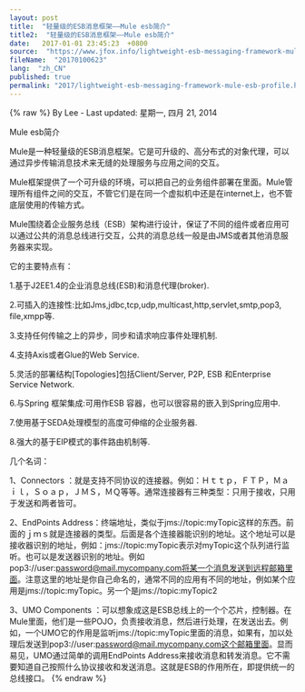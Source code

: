 ```yaml
---
layout: post
title:  "轻量级的ESB消息框架——Mule esb简介"
title2:  "轻量级的ESB消息框架——Mule esb简介"
date:   2017-01-01 23:45:23  +0800
source:  "https://www.jfox.info/lightweight-esb-messaging-framework-mule-esb-profile.html"
fileName:  "20170100623"
lang:  "zh_CN"
published: true
permalink: "2017/lightweight-esb-messaging-framework-mule-esb-profile.html"
---
```

{% raw %}
By Lee - Last updated: 星期一, 四月 21, 2014

Mule esb简介

Mule是一种轻量级的ESB消息框架。它是可升级的、高分布式的对象代理，可以通过异步传输消息技术来无缝的处理服务与应用之间的交互。 

Mule框架提供了一个可升级的环境，可以把自己的业务组件部署在里面。Mule管理所有组件之间的交互，不管它们是在同一个虚拟机中还是在internet上，也不管底层使用的传输方式。

 Mule围绕着企业服务总线（ESB）架构进行设计，保证了不同的组件或者应用可以通过公共的消息总线进行交互，公共的消息总线一般是由JMS或者其他消息服务器来实现。 

它的主要特点有： 

  1.基于J2EE1.4的企业消息总线(ESB)和消息代理(broker). 

  2.可插入的连接性:比如Jms,jdbc,tcp,udp,multicast,http,servlet,smtp,pop3, file,xmpp等. 

  3.支持任何传输之上的异步，同步和请求响应事件处理机制. 

  4.支持Axis或者Glue的Web Service. 

  5.灵活的部署结构[Topologies]包括Client/Server, P2P, ESB 和Enterprise Service Network. 

  6.与Spring 框架集成:可用作ESB 容器，也可以很容易的嵌入到Spring应用中. 

  7.使用基于SEDA处理模型的高度可伸缩的企业服务器. 

  8.强大的基于EIP模式的事件路由机制等. 

几个名词： 

  1、Connectors ：就是支持不同协议的连接器。例如：Ｈｔｔｐ，ＦＴＰ，Ｍａｉｌ，Ｓｏａｐ，ＪＭＳ，ＭＱ等等。通常连接器有三种类型：只用于接收，只用于发送和两者皆可。 

  2、EndPoints Address：终端地址，类似于jms://topic:myTopic这样的东西。前面的ｊｍｓ就是连接器的类型。后面是各个连接器能识别的地址。这个地址可以是接收器识别的地址，例如：jms://topic:myTopic表示对myTopic这个队列进行监听。也可以是发送器识别的地址。例如pop3://user:password@mail.mycompany.com将某一个消息发送到远程邮箱里面。注意这里的地址是你自己命名的，通常不同的应用有不同的地址，例如某个应用是jms://topic:myTopic。另一个是jms://topic:myTopic2 

  3、UMO Components ：可以想象成这是ESB总线上的一个个芯片，控制器。在Mule里面，他们是一些POJO，负责接收消息，然后进行处理，在发送出去。例如，一个UMO它的作用是监听jms://topic:myTopic里面的消息，如果有，加以处理后发送到pop3://user:password@mail.mycompany.com这个邮箱里面。显而易见，UMO通过简单的调用EndPoints Address来接收消息和转发消息。它不需要知道自己按照什么协议接收和发送消息。这就是ESB的作用所在，即提供统一的总线接口。
{% endraw %}
